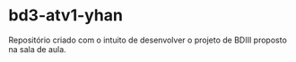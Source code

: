 # bd3-atv1-yhan
Repositório criado com o intuito de desenvolver o projeto de BDIII proposto na sala de aula.
